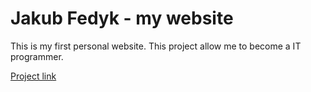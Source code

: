 # Jakub Fedyk - my website
This is my first personal website. This project allow me to become a IT programmer.

[Project link](https://github.com/jakubfedyk/jakubfedyk.github.io)